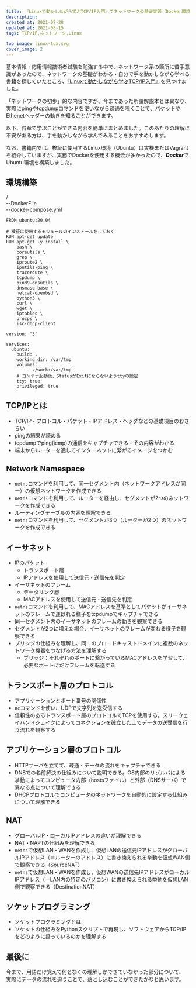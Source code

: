 ```yaml
---
title: 『Linuxで動かしながら学ぶTCP/IP入門』でネットワークの基礎実践（Docker環境つき）
description: 
created_at: 2021-07-28
updated_at: 2021-08-15
tags: TCP/IP,ネットワーク,Linux

top_image: linux-tux.svg
cover_image: 2
---
```


基本情報・応用情報技術者試験を勉強する中で、ネットワーク系の箇所に苦手意識があったので、ネットワークの基礎がわかる・自分で手を動かしながら学べる書籍を探していたところ、[『Linuxで動かしながら学ぶTCP/IP入門』](https://www.amazon.co.jp/exec/obidos/ASIN/B085BG8CH5/momijiame-22/)を見つけました。  

「ネットワークの初歩」的な内容ですが、今まであった所謂解説本とは異なり、実際にpingやtcpdumpコマンドを使いながら疎通を覗くことで、パケットやEthenetヘッダーの動きを知ることができます。   

以下、各章で学ぶことができる内容を簡単にまとめました。このあたりの理解に不安がある方は、手を動かしながら学んでみることをおすすめします。  

なお、書籍内では、検証に使用するLinux環境（Ubuntu）は実機またはVagrantを紹介していますが、実務でDockerを使用する機会が多かったので、***Docker***でUbuntu環境を構築しました。  

## 環境構築
/   
--DockerFile  
--docker-compose.yml

```[DockerFile]
FROM ubuntu:20.04

# 検証に使用するモジュールのインストールをしておく
RUN apt-get update
RUN apt-get -y install \
    bash \
    coreutils \
    grep \
    iproute2 \
    iputils-ping \
    traceroute \
    tcpdump \
    bind9-dnsutils \
    dnsmasq-base \
    netcat-openbsd \
    python3 \
    curl \
    wget \
    iptables \
    procps \
    isc-dhcp-client
```

```[docker-compose.yml]
version: '3'

services:
  ubuntu:
    build: .
    working_dir: /var/tmp
    volumes:
        - ./work:/var/tmp
    # コンテナ起動後、StatusがExitにならないようttyの設定
    tty: true
    privileged: true
```


## TCP/IPとは
- TCP/IP・プロトコル・パケット・IPアドレス・ヘッダなどの基礎項目のおさらい
- pingの結果が読める
- tcpdumpでping(icmp)の通信をキャプチャできる・その内容がわかる
- 端末からルーターを通してインターネットに繋がるイメージをつかむ


## Network Namespace
- ```netns```コマンドを利用して、同一セグメント内（ネットワークアドレスが同一）の仮想ネットワークを作成できる
- ```netns```コマンドを利用して、ルーターを経由し、セグメントが2つのネットワークを作成できる
- ルーティングテーブルの内容を理解できる
- ```netns```コマンドを利用して、セグメントが3つ（ルーターが2つ）のネットワークを作成できる


## イーサネット
- IPのパケット
  - トランスポート層
  - IPアドレスを使用して送信元・送信先を判定
- イーサネットのフレーム
  - データリンク層
  - MACアドレスを使用して送信元・送信先を判定
- ```netns```コマンドを利用して、MACアドレスを基準としてパケットがイーサネットのフレームで運ばれる様子をtcpdumpでキャプチャできる
- 同一セグメント内のイーサネットのフレームの動きを観察できる
- セグメントが2つに増えた場合、イーサネットのフレームが変わる様子を観察できる
- ブリッジの仕組みを理解し、同一のブロードキャストドメインに複数のネットワーク機器をつなげる方法を理解する
  - ブリッジ：それぞれのポートに繋がっているMACアドレスを学習して、必要なポートにだけフレームを転送する


## トランスポート層のプロトコル
- アプリケーションとポート番号の関係性
- ```nc```コマンドを使い、UDPで文字列を送受信する
- 信頼性のあるトランスポート層のプロトコルでTCPを使用する。スリーウェイハンドシェイクによってコネクションを確立した上でデータの送受信を行う流れを観察する


## アプリケーション層のプロトコル
- HTTPサーバを立てて、疎通・データの流れをキャプチャできる
- DNSでの名前解決の仕組みについて説明できる。OS内部のリゾルバによる挙動によってコンピュータ内部（hostsファイル）と外部（DNSサーバ）で異なる点について理解できる
- DHCPプロトコルでコンピュータのネットワークを自動的に設定する仕組みについて理解できる


## NAT
- グローバルIP・ローカルIPアドレスの違いが理解できる
- NAT・NAPTの仕組みを理解できる
- ```netns```で仮想LAN・WANを作成し、仮想LANの送信元IPアドレスがグローバルIPアドレス（＝ルーターのアドレス）に書き換えられる挙動を仮想WAN側で観察できる（SourceNAT）
- ```netns```で仮想LAN・WANを作成し、仮想WANの送信先IPアドレスがローカルIPアドレス（＝LAN内の特定のパソコン）に書き換えられる挙動を仮想LAN側で観察できる（DestinationNAT）


## ソケットプログラミング
- ソケットプログラミングとは
- ソケットの仕組みをPythonスクリプトで再現し、ソフトウェアからTCP/IPをどのように扱っているのかを理解する


## 最後に
今まで、用語だけ覚えて何となくの理解しかできていなかった部分について、  
実際にデータの流れを追うことで、落とし込むことができたかなと思います。













